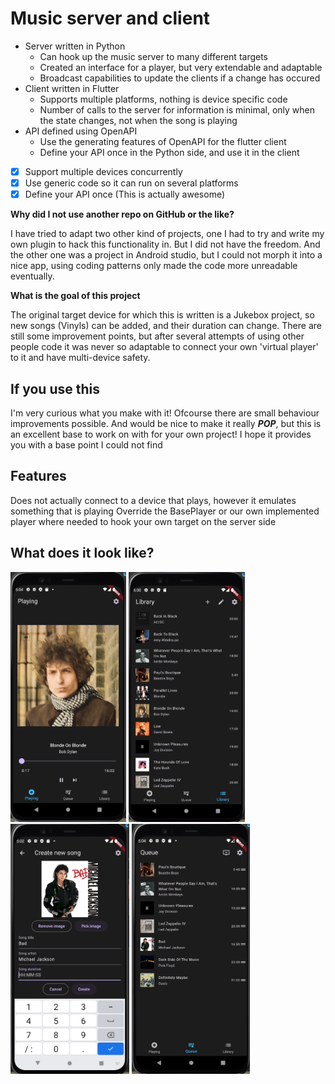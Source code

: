 # Music server and client
* Server written in Python
  * Can hook up the music server to many different targets
  * Created an interface for a player, but very extendable and adaptable
  * Broadcast capabilities to update the clients if a change has occured
* Client written in Flutter
  * Supports multiple platforms, nothing is device specific code
  * Number of calls to the server for information is minimal, only when the state changes, not when the song is playing
* API defined using OpenAPI
  * Use the generating features of OpenAPI for the flutter client
  * Define your API once in the Python side, and use it in the client

- [x] Support multiple devices concurrently
- [x] Use generic code so it can run on several platforms
- [x] Define your API once (This is actually awesome)

**Why did I not use another repo on GitHub or the like?**

I have tried to adapt two other kind of projects, one I had to try and write my own plugin to hack this functionality in. But I did not have the freedom.
And the other one was a project in Android studio, but I could not morph it into a nice app, using coding patterns only made the code more unreadable eventually.

**What is the goal of this project**

The original target device for which this is written is a Jukebox project, so new songs (Vinyls) can be added, and their duration can change.
There are still some improvement points, but after several attempts of using other people code it was never so adaptable to connect your own 'virtual player' to it and have multi-device safety.

## If you use this

I'm very curious what you make with it! Ofcourse there are small behaviour improvements possible.
And would be nice to make it really ***POP***, but this is an excellent base to work on with for your own project!
I hope it provides you with a base point I could not find

## Features

Does not actually connect to a device that plays, however it emulates something that is playing
Override the BasePlayer or our own implemented player where needed to hook your own target on the server side

## What does it look like?

<img src="images/Playing.png" height="400">
<img src="images/Library.png" height="400">
<img src="images/CreateSong.png" height="400">
<img src="images/Queue.png" height="400">
